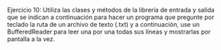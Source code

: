 
Ejercicio 10: Utiliza las clases y métodos de la librería de entrada y salida que se indican a 
continuación para hacer un programa que pregunte por teclado la ruta de un archivo de texto
(.txt) y a continuación, use un BufferedReader para leer una por una todas sus líneas y
mostrarlas por pantalla a la vez.
